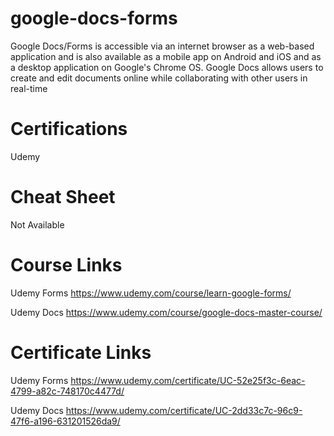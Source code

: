 # google-docs-forms

Google Docs/Forms is accessible via an internet browser as a web-based application and is also available as a mobile app on Android and iOS and as a desktop application on Google's Chrome OS. Google Docs allows users to create and edit documents online while collaborating with other users in real-time
# Certifications

Udemy

# Cheat Sheet
Not
Available

# Course Links

Udemy Forms
https://www.udemy.com/course/learn-google-forms/




Udemy Docs
https://www.udemy.com/course/google-docs-master-course/
# Certificate Links

Udemy Forms
https://www.udemy.com/certificate/UC-52e25f3c-6eac-4799-a82c-748170c4477d/




Udemy Docs
https://www.udemy.com/certificate/UC-2dd33c7c-96c9-47f6-a196-631201526da9/

